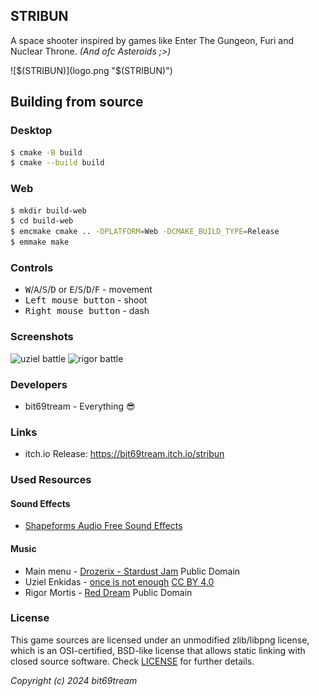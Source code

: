 ## STRIBUN
A space shooter inspired by games like Enter The Gungeon, Furi and Nuclear Throne. _(And ofc Asteroids ;>)_

![$(STRIBUN)](logo.png "$(STRIBUN)")

## Building from source
### Desktop
```sh
$ cmake -B build
$ cmake --build build
```

### Web
```sh
$ mkdir build-web
$ cd build-web
$ emcmake cmake .. -DPLATFORM=Web -DCMAKE_BUILD_TYPE=Release
$ emmake make
```

### Controls

 - <kbd>W</kbd>/<kbd>A</kbd>/<kbd>S</kbd>/<kbd>D</kbd> or <kbd>E</kbd>/<kbd>S</kbd>/<kbd>D</kbd>/<kbd>F</kbd> - movement
 - <kbd>Left mouse button</kbd> - shoot
 - <kbd>Right mouse button</kbd> - dash

### Screenshots

![uziel battle](screenshots/uziel.gif)
![rigor battle](screenshots/rigor.gif)

### Developers

 - bit69tream - Everything 😎

### Links
 - itch.io Release: https://bit69tream.itch.io/stribun

### Used Resources

#### Sound Effects
 - [Shapeforms Audio Free Sound Effects](https://shapeforms.itch.io/shapeforms-audio-free-sfx)

#### Music
 - Main menu - [Drozerix - Stardust Jam](https://modarchive.org/module.php?201039) Public Domain
 - Uziel Enkidas - [once is not enough](https://modarchive.org/module.php?170002) [CC BY 4.0](https://creativecommons.org/licenses/by/4.0/)
 - Rigor Mortis - [Red Dream](https://modarchive.org/module.php?170064) Public Domain

### License

This game sources are licensed under an unmodified zlib/libpng license, which is an OSI-certified, BSD-like license that allows static linking with closed source software. Check [LICENSE](LICENSE) for further details.

*Copyright (c) 2024 bit69tream*
